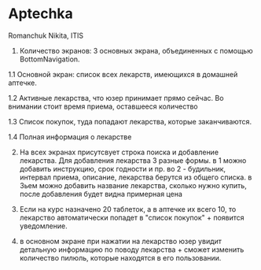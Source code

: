 # Aptechka
Romanchuk Nikita, ITIS

1. Количество экранов: 3 основных экрана, объединенных с помощью BottomNavigation.

1.1 Основной экран: список всех лекарств, имеющихся в домашней аптечке. 

1.2 Активные лекарства, что юзер принимает прямо сейчас. Во внимании стоит время приема, оставшееся количество

1.3 Список покупок, туда попадают лекарства, которые заканчиваются.

1.4 Полная информация о лекарстве

2. На всех экранах присутсвует строка поиска и добавление лекарства.
Для добавления лекарства 3 разные формы. в 1 можно добавить инструкцию, срок годности и пр.
во 2 - будильник, интервал приема, описание, лекарства берутся из общего списка.
в 3ьем можно добавить название лекарства, сколько нужно купить, после добавления будет видна примерная цена

3. Если на курс назначено 20 таблеток, а в аптечке их всего 10, то лекарство автоматически попадет в "список покупок" + появится уведомление. 

4. в основном экране при нажатии на лекарство юзер увидит детальную информацию по поводу лекарства + сможет изменить количество пилюль, которые находятся в его пользовании.
